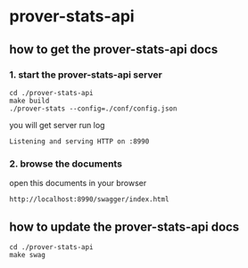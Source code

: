 # prover-stats-api

## how to get the prover-stats-api docs

### 1. start the prover-stats-api server

```
cd ./prover-stats-api
make build
./prover-stats --config=./conf/config.json
```

you will get server run log
```
Listening and serving HTTP on :8990
```

### 2. browse the documents

open this documents in your browser
```
http://localhost:8990/swagger/index.html
```

## how to update the prover-stats-api docs

```
cd ./prover-stats-api
make swag
```

